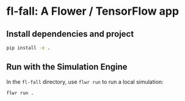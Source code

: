 # fl-fall: A Flower / TensorFlow app

## Install dependencies and project

```bash
pip install -e .
```

## Run with the Simulation Engine

In the `fl-fall` directory, use `flwr run` to run a local simulation:

```bash
flwr run .
```
